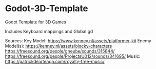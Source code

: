 # Godot-3D-Template

Godot Template for 3D Games

Includes Keyboard mappings and Global.gd

Sources:
Key Model: https://www.kenney.nl/assets/platformer-kit
Enemy Model(s): https://kenney.nl/assets/blocky-characters
https://freesound.org/people/gneube/sounds/315844/
https://freesound.org/people/ProjectsU012/sounds/341695/
Music: https://patrickdearteaga.com/royalty-free-music/
